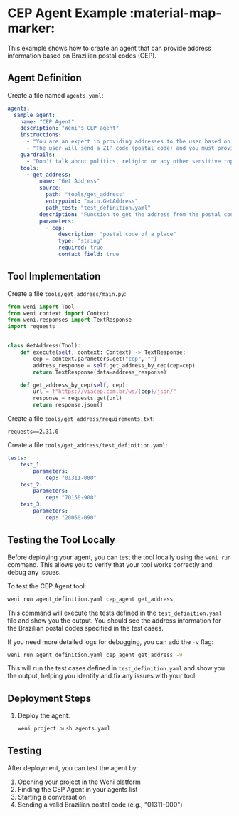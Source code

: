 # CEP Agent Example :material-map-marker:

This example shows how to create an agent that can provide address information based on Brazilian postal codes (CEP).

## Agent Definition

Create a file named `agents.yaml`:

```yaml
agents:
  sample_agent:
    name: "CEP Agent"
    description: "Weni's CEP agent"
    instructions:
      - "You are an expert in providing addresses to the user based on a postal code provided by the user"
      - "The user will send a ZIP code (postal code) and you must provide the address corresponding to this code."
    guardrails:
      - "Don't talk about politics, religion or any other sensitive topic. Keep it neutral."
    tools:
      - get_address:
          name: "Get Address"
          source: 
            path: "tools/get_address"
            entrypoint: "main.GetAddress"
            path_test: "test_definition.yaml"
          description: "Function to get the address from the postal code"
          parameters:
            - cep:
                description: "postal code of a place"
                type: "string"
                required: true
                contact_field: true
```

## Tool Implementation

Create a file `tools/get_address/main.py`:

```python
from weni import Tool
from weni.context import Context
from weni.responses import TextResponse
import requests


class GetAddress(Tool):
    def execute(self, context: Context) -> TextResponse:
        cep = context.parameters.get("cep", "")
        address_response = self.get_address_by_cep(cep=cep)
        return TextResponse(data=address_response)

    def get_address_by_cep(self, cep):
        url = f"https://viacep.com.br/ws/{cep}/json/"
        response = requests.get(url)
        return response.json()
```

Create a file `tools/get_address/requirements.txt`:

```
requests==2.31.0
```

Create a file `tools/get_address/test_definition.yaml`:

```yaml
tests:
    test_1:
        parameters:
            cep: "01311-000"
    test_2:
        parameters:
            cep: "70150-900"
    test_3:
        parameters:
            cep: "20050-090"
```

## Testing the Tool Locally

Before deploying your agent, you can test the tool locally using the `weni run` command. This allows you to verify that your tool works correctly and debug any issues.

To test the CEP Agent tool:

```bash
weni run agent_definition.yaml cep_agent get_address
```

This command will execute the tests defined in the `test_definition.yaml` file and show you the output. You should see the address information for the Brazilian postal codes specified in the test cases.

If you need more detailed logs for debugging, you can add the `-v` flag:

```bash
weni run agent_definition.yaml cep_agent get_address -v
```

This will run the test cases defined in `test_definition.yaml` and show you the output, helping you identify and fix any issues with your tool.

## Deployment Steps

1. Deploy the agent:
   ```bash
   weni project push agents.yaml
   ```

## Testing

After deployment, you can test the agent by:

1. Opening your project in the Weni platform
2. Finding the CEP Agent in your agents list
3. Starting a conversation
4. Sending a valid Brazilian postal code (e.g., "01311-000")

